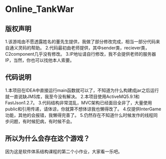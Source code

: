 # Online_TankWar
## 版权声明
1.该游戏由不愿透露姓名的董先生提供，我做了部分修改完成，相当一部分代码来自通义灵码的帮助。
2.代码最初由老师提供，其中sender类，reciever类，C2component几乎没有修改。
3.IP地址请自行修改，我不会提供老师的服务器IP，当然，你也可以找他本人索要。
## 代码说明
1.本项目在IDEA中直接运行main函数就可以了，不知道为什么构建成jar之后运行就一直说缺JMS库，我至今没有解决。
2.本项目使用ActiveMQ5.9.1和FastJson1.2.7。
3.代码结构非常混乱，MVC架构已经面目全非了，大量使用public和引用传递，请体谅，你就算不想体谅我也懒得改了。
4.仅提供InterGame功能，其他的会报错，我懒得完善了。
5.仍然存在不知道什么时候发作的线程同步问题，有时候犯病，有时候不会。
## 所以为什么会存在这个游戏？
因为这是软件体系结构课程的第二个小作业，大家看一乐吧。
